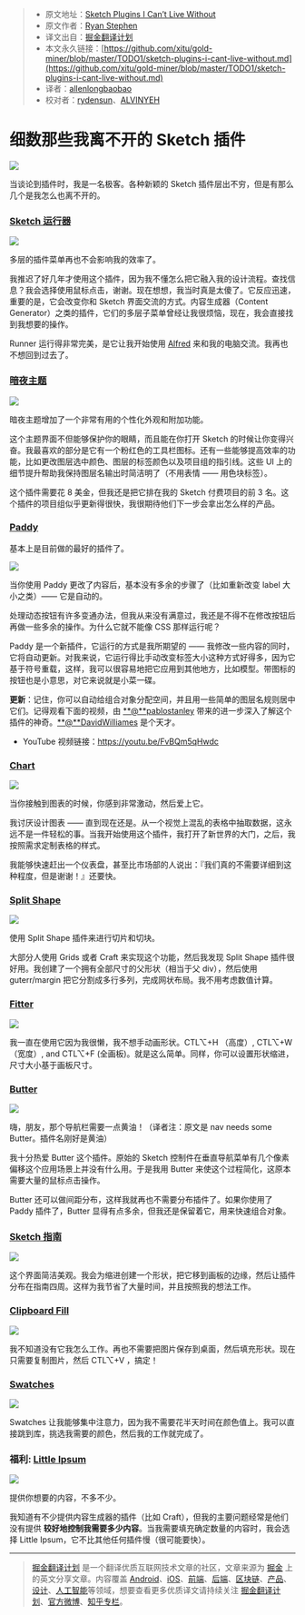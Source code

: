 > * 原文地址：[Sketch Plugins I Can’t Live Without](https://medium.com/sketch-app-sources/sketch-plugins-i-cant-live-without-1ed2b09dcc5c)
> * 原文作者：[Ryan Stephen](https://medium.com/@ry_stephen?source=post_header_lockup)
> * 译文出自：[掘金翻译计划](https://github.com/xitu/gold-miner)
> * 本文永久链接：[https://github.com/xitu/gold-miner/blob/master/TODO1/sketch-plugins-i-cant-live-without.md](https://github.com/xitu/gold-miner/blob/master/TODO1/sketch-plugins-i-cant-live-without.md)
> * 译者：[allenlongbaobao](https://github.com:allenlongbaobao)
> * 校对者：[rydensun](https://github.com:rydensun)、[ALVINYEH](https://github.com:ALVINYEH)

# 细数那些我离不开的 Sketch 插件

![](https://cdn-images-1.medium.com/max/2000/1*R3ltFIUcIz337k9QcEQynQ.jpeg)

当谈论到插件时，我是一名极客。各种新颖的 Sketch 插件层出不穷，但是有那么几个是我怎么也离不开的。

### [Sketch 运行器](http://sketchrunner.com/)

![](https://cdn-images-1.medium.com/max/800/1*A_gY8mK59q9ourGDreky-Q.jpeg)

多层的插件菜单再也不会影响我的效率了。

我推迟了好几年才使用这个插件，因为我不懂怎么把它融入我的设计流程。查找信息？我会选择使用鼠标点击，谢谢。现在想想，我当时真是太傻了。它反应迅速，重要的是，它会改变你和 Sketch 界面交流的方式。内容生成器（Content Generator）之类的插件，它们的多层子菜单曾经让我很烦恼，现在，我会直接找到我想要的操作。

Runner 运行得非常完美，是它让我开始使用 [Alfred](https://www.alfredapp.com/) 来和我的电脑交流。我再也不想回到过去了。

### [暗夜主题](https://midnightsketch.com/)

![](https://cdn-images-1.medium.com/max/800/1*ZFpUFJaZst7zhCHovQ9NlA.png)

暗夜主题增加了一个非常有用的个性化外观和附加功能。

这个主题界面不但能够保护你的眼睛，而且能在你打开 Sketch 的时候让你变得兴奋。我最喜欢的部分是它有一个粉红色的工具栏图标。还有一些能够提高效率的功能，比如更改图层选中颜色、图层的标签颜色以及项目组的指引线。这些 UI 上的细节提升帮助我保持图层名输出时简洁明了（不用表情 —— 用色块标签）。

这个插件需要花 8 美金，但我还是把它排在我的 Sketch 付费项目的前 3 名。这个插件的项目组似乎更新得很快，我很期待他们下一步会拿出怎么样的产品。

### [Paddy](https://github.com/DWilliames/paddy-sketch-plugin)

基本上是目前做的最好的插件了。

![](https://cdn-images-1.medium.com/max/800/1*wlSuevUPsl-4og55_3ck3Q.gif)

当你使用 Paddy 更改了内容后，基本没有多余的步骤了（比如重新改变 label 大小之类）—— 它是自动的。

处理动态按钮有许多变通办法，但我从来没有满意过，我还是不得不在修改按钮后再做一些多余的操作。为什么它就不能像 CSS 那样运行呢？

Paddy 是一个新插件，它运行的方式是我所期望的 —— 我修改一些内容的同时，它将自动更新。对我来说，它运行得比手动改变标签大小这种方式好得多，因为它基于符号重载，这样，我可以很容易地把它应用到其他地方，比如模型。带图标的按钮也是小意思，对它来说就是小菜一碟。

**更新**：记住，你可以自动给组合对象分配空间，并且用一些简单的图层名规则居中它们。记得观看下面的视频，由 [**@**pablostanley](https://twitter.com/pablostanley) 带来的进一步深入了解这个插件的神奇。[**@**DavidWilliames](https://twitter.com/DavidWilliames) 是个天才。

- YouTube 视频链接：https://youtu.be/FvBQm5qHwdc

### [Chart](https://github.com/pavelkuligin/chart)

![](https://cdn-images-1.medium.com/max/800/1*HFG1PmuP_af_4mBZep2LVQ.png)

当你接触到图表的时候，你感到非常激动，然后爱上它。

我讨厌设计图表 —— 直到现在还是。从一个视觉上混乱的表格中抽取数据，这永远不是一件轻松的事。当我开始使用这个插件，我打开了新世界的大门，之后，我按照需求定制表格的样式。

我能够快速赶出一个仪表盘，甚至比市场部的人说出：『我们真的不需要详细到这种程度，但是谢谢！』还要快。

### [Split Shape](https://github.com/kupe517/sketch-split-shape)

![](https://cdn-images-1.medium.com/max/800/1*jUVoY4bN5dEWrvuEia2PKg.gif)

使用 Split Shape 插件来进行切片和切块。

大部分人使用 Grids 或者 Craft 来实现这个功能，然后我发现 Split Shape 插件很好用。我创建了一个拥有全部尺寸的父形状（相当于父 div），然后使用 guterr/margin 把它分割成多行多列，完成网状布局。我不用考虑数值计算。

### [Fitter](https://github.com/pberrecloth/fitter-sketch-plugin)

![](https://cdn-images-1.medium.com/max/800/1*z2F8_eu3SnW_tTfIE4Fc2Q.gif)

我一直在使用它因为我很懒，我不想手动画形状。CTL⌥+H （高度）, CTL⌥+W （宽度）, and CTL⌥+F (全画板)。就是这么简单。同样，你可以设置形状缩进，尺寸大小基于画板尺寸。

### [Butter](https://github.com/pberrecloth/butter-sketch-plugin)

![](https://cdn-images-1.medium.com/max/800/1*nFjxV9-afVchMFXj8SrEyQ.gif)

嗨，朋友，那个导航栏需要一点黄油！（译者注：原文是 nav needs some Butter。插件名刚好是黄油）

我十分热爱 Butter 这个插件。原始的 Sketch 控制件在垂直导航菜单有几个像素偏移这个应用场景上并没有什么用。于是我用 Butter 来使这个过程简化，这原本需要大量的鼠标点击操作。

Butter 还可以做间距分布，这样我就再也不需要分布插件了。如果你使用了 Paddy 插件了，Butter 显得有点多余，但我还是保留着它，用来快速组合对象。

### [Sketch 指南](https://celynxie.com/sources/sketchguides.html)

![](https://cdn-images-1.medium.com/max/800/1*9Ttbfh4jHsAaQErAxY7tDw.png)

这个界面简洁美观。我会为缩进创建一个形状，把它移到画板的边缘，然后让插件分布在指南四周。这样为我节省了大量时间，并且按照我的想法工作。

### [Clipboard Fill](https://github.com/ScottSavarie/Clipboard-Fill)

![](https://cdn-images-1.medium.com/max/800/1*vYp95X-ja25UMrJc-_b-Ag.gif)

我不知道没有它我怎么工作。再也不需要把图片保存到桌面，然后填充形状。现在只需要复制图片，然后 CTL⌥+V ，搞定！

### [Swatches](https://github.com/Ashung/Sketch_Swatches)

![](https://cdn-images-1.medium.com/max/800/1*jjrC-s-ALXJUfELOO_bQxQ.png)

Swatches 让我能够集中注意力，因为我不需要花半天时间在颜色值上。我可以直接跳到库，挑选我需要的颜色，然后我的工作就完成了。

### 福利: [Little Ipsum](https://itunes.apple.com/us/app/littleipsum/id405772121?mt=12)

![](https://cdn-images-1.medium.com/max/800/1*2bUx23sVoXCaqNmo8wWFFw.png)

提供你想要的内容，不多不少。

我知道有不少提供内容生成器的插件（比如 Craft），但我的主要问题经常是他们没有提供 **较好地控制我需要多少内容**。当我需要填充确定数量的内容时，我会选择 Little Ipsum，它不比其他任何插件慢（很可能要快）。


---

> [掘金翻译计划](https://github.com/xitu/gold-miner) 是一个翻译优质互联网技术文章的社区，文章来源为 [掘金](https://juejin.im) 上的英文分享文章。内容覆盖 [Android](https://github.com/xitu/gold-miner#android)、[iOS](https://github.com/xitu/gold-miner#ios)、[前端](https://github.com/xitu/gold-miner#前端)、[后端](https://github.com/xitu/gold-miner#后端)、[区块链](https://github.com/xitu/gold-miner#区块链)、[产品](https://github.com/xitu/gold-miner#产品)、[设计](https://github.com/xitu/gold-miner#设计)、[人工智能](https://github.com/xitu/gold-miner#人工智能)等领域，想要查看更多优质译文请持续关注 [掘金翻译计划](https://github.com/xitu/gold-miner)、[官方微博](http://weibo.com/juejinfanyi)、[知乎专栏](https://zhuanlan.zhihu.com/juejinfanyi)。
